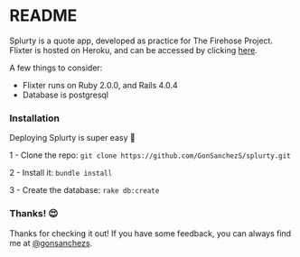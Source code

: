 # README

Splurty is a quote app, developed as practice for The Firehose Project. Flixter is hosted on Heroku, and can be accessed by clicking [here](http://flixter-gonsanchezs.heroku.com/). 

A few things to consider:
* Flixter runs on Ruby 2.0.0, and Rails 4.0.4
* Database is postgresql

### Installation

Deploying Splurty is super easy :rocket:

1 - Clone the repo:
```git clone https://github.com/GonSanchezS/splurty.git```

2 - Install it: 
```bundle install```

3 - Create the database:
```rake db:create```

### Thanks! :heart_eyes:

Thanks for checking it out! If you have some feedback, you can always find me at [@gonsanchezs](https://www.twitter.com/gonsanchezs).
